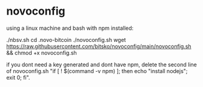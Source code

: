 # novoconfig

using a linux machine and bash with npm installed:

./nbsv.sh
cd .novo-bitcoin
./novoconfig.sh
wget https://raw.githubusercontent.com/bitsko/novoconfig/main/novoconfig.sh && chmod +x novoconfig.sh


if you dont need a key generated and dont have npm, 
delete the second line of novoconfig.sh "if [ ! $(command -v npm) ]; then echo "install nodejs"; exit 0; fi".
